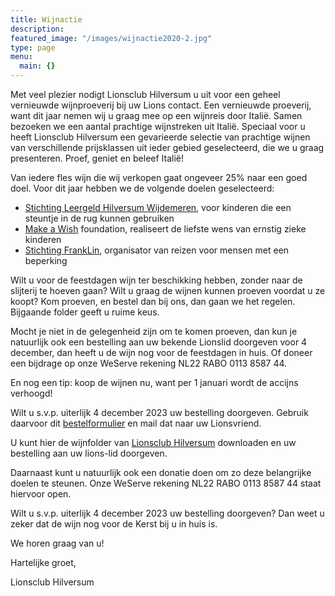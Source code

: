 ```yaml
---
title: Wijnactie
description:
featured_image: "/images/wijnactie2020-2.jpg"
type: page
menu:
  main: {}
---
```


Met veel plezier nodigt Lionsclub Hilversum u uit voor een geheel vernieuwde wijnproeverij bij uw Lions contact. Een vernieuwde proeverij, want dit jaar nemen wij u graag mee op een wijnreis door Italië. Samen bezoeken we een aantal prachtige wijnstreken uit Italië. Speciaal voor u heeft Lionsclub Hilversum een gevarieerde selectie van prachtige wijnen van verschillende prijsklassen uit ieder gebied geselecteerd, die we u graag presenteren. Proef, geniet en beleef Italië! 

Van iedere fles wijn die wij verkopen gaat ongeveer 25% naar een goed doel. Voor dit jaar hebben we de volgende doelen geselecteerd:

* [Stichting Leergeld Hilversum Wijdemeren](https://www.leergeldhilversumwijdemeren.nl), voor kinderen die een steuntje in de rug kunnen gebruiken
* [Make a Wish](https://makeawishnederland.org) foundation, realiseert de liefste wens van ernstig zieke kinderen
* [Stichting FrankLin](http://www.stichtingfranklin.nl), organisator van reizen voor mensen met een beperking

Wilt u voor de feestdagen wijn ter beschikking hebben, zonder naar de slijterij te hoeven gaan? Wilt u graag de wijnen kunnen proeven voordat u ze koopt? Kom proeven, en bestel dan bij ons, dan gaan we het regelen. Bijgaande folder geeft u ruime keus.

Mocht je niet in de gelegenheid zijn om te komen proeven, dan kun je natuurlijk ook een bestelling aan uw bekende Lionslid doorgeven voor 4 december, dan heeft u de wijn nog voor de feestdagen in huis. Of doneer een bijdrage op onze WeServe rekening NL22 RABO 0113 8587 44. 

En nog een tip: koop de wijnen nu, want per 1 januari wordt de accijns verhoogd!

Wilt u s.v.p. uiterlijk 4 december 2023 uw bestelling doorgeven. Gebruik daarvoor dit [bestelformulier](/bestelformulier.xlsx) en mail dat naar uw Lionsvriend.

U kunt hier de wijnfolder van [Lionsclub Hilversum](/wijnactie2023.pdf) downloaden en uw bestelling aan uw lions-lid doorgeven.

Daarnaast kunt u natuurlijk ook een donatie doen om zo deze belangrijke doelen te steunen. Onze WeServe rekening NL22 RABO 0113 8587 44 staat hiervoor open.

Wilt u s.v.p. uiterlijk 4 december 2023 uw bestelling doorgeven? Dan weet u zeker dat de wijn nog voor de Kerst bij u in huis is.

We horen graag van u!

Hartelijke groet,

Lionsclub Hilversum
